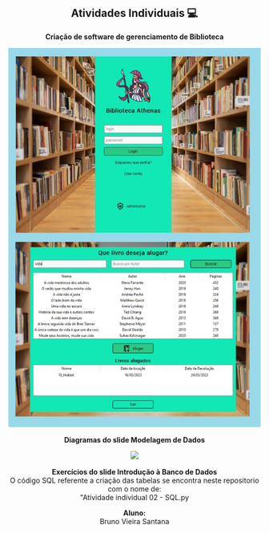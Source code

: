 
<span align="center">

##  Atividades Individuais 💻 

</span>

<p align="center">
  <strong>Criação de software de gerenciamento de Biblioteca</strong>
</p>

<div align="center">
<img src="Biblioteca.jpg" width="700px" />
</div>
</p>

<p align="center">
  <strong>Diagramas do slide Modelagem de Dados</strong>
</p>

<div align="center">
<img src="Diagrama_final.png" width="700px" />
</div>
</p>

<p align="center">
<strong>Exercícios do slide Introdução à Banco de Dados</strong><br />
 O código SQL referente a criação das tabelas se encontra neste repositorio com o nome de:<br />
 "Atividade individual 02 - SQL.py
</p>

<p align="center">
<strong>Aluno:</strong><br />
Bruno Vieira Santana
  
</p>

